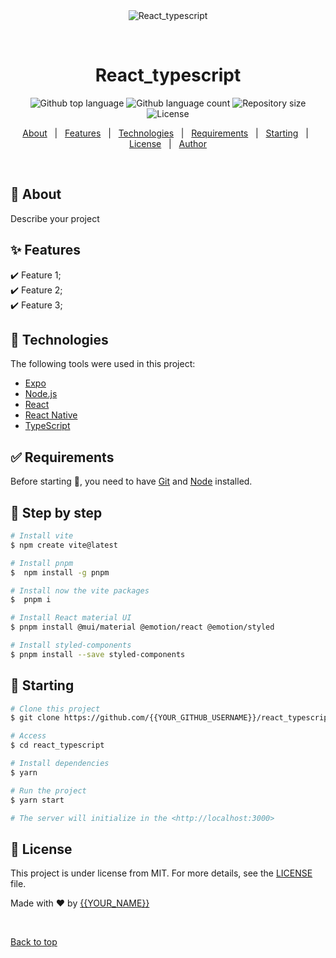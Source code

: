 <div align="center" id="top"> 
  <img src="./.github/app.gif" alt="React_typescript" />

  &#xa0;

  <!-- <a href="https://react_typescript.netlify.app">Demo</a> -->
</div>

<h1 align="center">React_typescript</h1>

<p align="center">
  <img alt="Github top language" src="https://img.shields.io/github/languages/top/{{YOUR_GITHUB_USERNAME}}/react_typescript?color=56BEB8">

  <img alt="Github language count" src="https://img.shields.io/github/languages/count/{{YOUR_GITHUB_USERNAME}}/react_typescript?color=56BEB8">

  <img alt="Repository size" src="https://img.shields.io/github/repo-size/{{YOUR_GITHUB_USERNAME}}/react_typescript?color=56BEB8">

  <img alt="License" src="https://img.shields.io/github/license/{{YOUR_GITHUB_USERNAME}}/react_typescript?color=56BEB8">

  <!-- <img alt="Github issues" src="https://img.shields.io/github/issues/{{YOUR_GITHUB_USERNAME}}/react_typescript?color=56BEB8" /> -->

  <!-- <img alt="Github forks" src="https://img.shields.io/github/forks/{{YOUR_GITHUB_USERNAME}}/react_typescript?color=56BEB8" /> -->

  <!-- <img alt="Github stars" src="https://img.shields.io/github/stars/{{YOUR_GITHUB_USERNAME}}/react_typescript?color=56BEB8" /> -->
</p>

<!-- Status -->

<!-- <h4 align="center"> 
	🚧  React_typescript 🚀 Under construction...  🚧
</h4> 

<hr> -->

<p align="center">
  <a href="#dart-about">About</a> &#xa0; | &#xa0; 
  <a href="#sparkles-features">Features</a> &#xa0; | &#xa0;
  <a href="#rocket-technologies">Technologies</a> &#xa0; | &#xa0;
  <a href="#white_check_mark-requirements">Requirements</a> &#xa0; | &#xa0;
  <a href="#checkered_flag-starting">Starting</a> &#xa0; | &#xa0;
  <a href="#memo-license">License</a> &#xa0; | &#xa0;
  <a href="https://github.com/{{YOUR_GITHUB_USERNAME}}" target="_blank">Author</a>
</p>

<br>

## :dart: About ##

Describe your project

## :sparkles: Features ##

:heavy_check_mark: Feature 1;\
:heavy_check_mark: Feature 2;\
:heavy_check_mark: Feature 3;

## :rocket: Technologies ##

The following tools were used in this project:

- [Expo](https://expo.io/)
- [Node.js](https://nodejs.org/en/)
- [React](https://pt-br.reactjs.org/)
- [React Native](https://reactnative.dev/)
- [TypeScript](https://www.typescriptlang.org/)

## :white_check_mark: Requirements ##

Before starting :checkered_flag:, you need to have [Git](https://git-scm.com) and [Node](https://nodejs.org/en/) installed.

## :checkered_flag: Step by step ##

```bash
# Install vite
$ npm create vite@latest

# Install pnpm
$  npm install -g pnpm

# Install now the vite packages
$  pnpm i

# Install React material UI
$ pnpm install @mui/material @emotion/react @emotion/styled

# Install styled-components
$ pnpm install --save styled-components

```


## :checkered_flag: Starting ##

```bash
# Clone this project
$ git clone https://github.com/{{YOUR_GITHUB_USERNAME}}/react_typescript

# Access
$ cd react_typescript

# Install dependencies
$ yarn

# Run the project
$ yarn start

# The server will initialize in the <http://localhost:3000>
```

## :memo: License ##

This project is under license from MIT. For more details, see the [LICENSE](LICENSE.md) file.


Made with :heart: by <a href="https://github.com/{{YOUR_GITHUB_USERNAME}}" target="_blank">{{YOUR_NAME}}</a>

&#xa0;

<a href="#top">Back to top</a>
